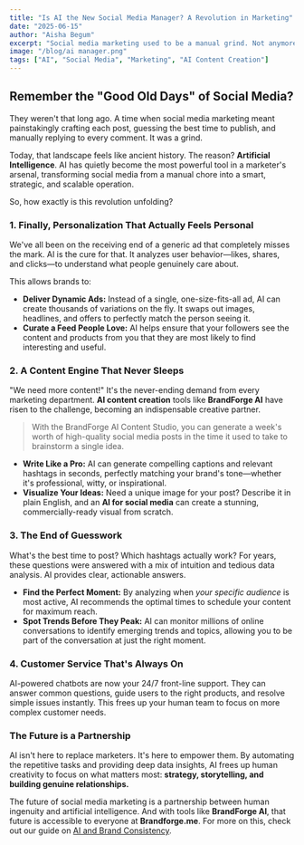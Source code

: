 ```yaml
---
title: "Is AI the New Social Media Manager? A Revolution in Marketing"
date: "2025-06-15"
author: "Aisha Begum"
excerpt: "Social media marketing used to be a manual grind. Not anymore. From hyper-personalized ads to AI content creation that practically writes itself, AI is changing the game. Here's what you need to know."
image: "/blog/ai manager.png"
tags: ["AI", "Social Media", "Marketing", "AI Content Creation"]
---
```


## Remember the "Good Old Days" of Social Media?

They weren't that long ago. A time when social media marketing meant painstakingly crafting each post, guessing the best time to publish, and manually replying to every comment. It was a grind.

Today, that landscape feels like ancient history. The reason? **Artificial Intelligence**. AI has quietly become the most powerful tool in a marketer's arsenal, transforming social media from a manual chore into a smart, strategic, and scalable operation.

So, how exactly is this revolution unfolding?

### 1. Finally, Personalization That Actually Feels Personal

We've all been on the receiving end of a generic ad that completely misses the mark. AI is the cure for that. It analyzes user behavior—likes, shares, and clicks—to understand what people genuinely care about.

This allows brands to:

-   **Deliver Dynamic Ads:** Instead of a single, one-size-fits-all ad, AI can create thousands of variations on the fly. It swaps out images, headlines, and offers to perfectly match the person seeing it.
-   **Curate a Feed People Love:** AI helps ensure that your followers see the content and products from you that they are most likely to find interesting and useful.

### 2. A Content Engine That Never Sleeps

"We need more content!" It's the never-ending demand from every marketing department. **AI content creation** tools like **BrandForge AI** have risen to the challenge, becoming an indispensable creative partner.

> With the BrandForge AI Content Studio, you can generate a week's worth of high-quality social media posts in the time it used to take to brainstorm a single idea.

-   **Write Like a Pro:** AI can generate compelling captions and relevant hashtags in seconds, perfectly matching your brand's tone—whether it's professional, witty, or inspirational.
-   **Visualize Your Ideas:** Need a unique image for your post? Describe it in plain English, and an **AI for social media** can create a stunning, commercially-ready visual from scratch.

### 3. The End of Guesswork

What's the best time to post? Which hashtags actually work? For years, these questions were answered with a mix of intuition and tedious data analysis. AI provides clear, actionable answers.

-   **Find the Perfect Moment:** By analyzing when *your specific audience* is most active, AI recommends the optimal times to schedule your content for maximum reach.
-   **Spot Trends Before They Peak:** AI can monitor millions of online conversations to identify emerging trends and topics, allowing you to be part of the conversation at just the right moment.

### 4. Customer Service That's Always On

AI-powered chatbots are now your 24/7 front-line support. They can answer common questions, guide users to the right products, and resolve simple issues instantly. This frees up your human team to focus on more complex customer needs.

### The Future is a Partnership

AI isn't here to replace marketers. It's here to empower them. By automating the repetitive tasks and providing deep data insights, AI frees up human creativity to focus on what matters most: **strategy, storytelling, and building genuine relationships.**

The future of social media marketing is a partnership between human ingenuity and artificial intelligence. And with tools like **BrandForge AI**, that future is accessible to everyone at **Brandforge.me**. For more on this, check out our guide on [AI and Brand Consistency](/blog/ai-powered-brand-consistency-across-all-platforms).
